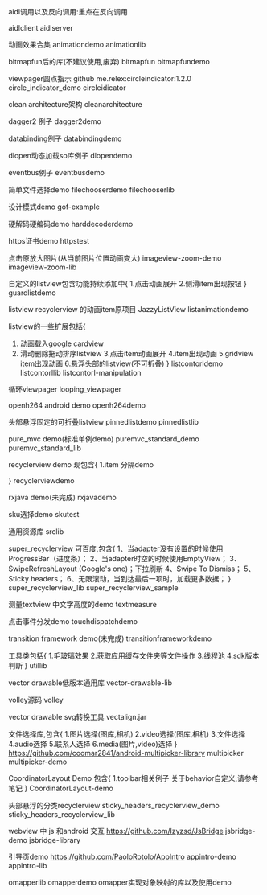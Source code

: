 aidl调用以及反向调用:重点在反向调用

aidlclient
aidlserver

动画效果合集
animationdemo
animationlib

bitmapfun后的库(不建议使用,废弃)
bitmapfun
bitmapfundemo

viewpager圆点指示 github  me.relex:circleindicator:1.2.0
circle_indicator_demo
circleidicator


clean architecture架构
cleanarchitecture

dagger2 例子
dagger2demo

databinding例子
databindingdemo

dlopen动态加载so库例子
dlopendemo

eventbus例子
eventbusdemo

简单文件选择demo
filechooserdemo
filechooserlib

设计模式demo
gof-example

硬解码硬编码demo
harddecoderdemo

https证书demo
httpstest

点击原放大图片(从当前图片位置动画变大)
imageview-zoom-demo
imageview-zoom-lib

自定义的listview包含功能持续添加中{
1.点击动画展开
2.侧滑item出现按钮
}
guardlistdemo

listview recyclerview 的动画item原项目  JazzyListView
listanimationdemo


listview的一些扩展包括{
1. 动画载入google cardview
2. 滑动删除拖动排序listview
3.点击item动画展开
4.item出现动画
5.gridview item出现动画
6.悬浮头部的listview(不可折叠)
}
listcontorldemo
listcontorllib
listcontorl-manipulation


循环viewpager
looping_viewpager

openh264 android demo
openh264demo


头部悬浮固定的可折叠listview
pinnedlistdemo
pinnedlistlib

pure_mvc demo(标准单例demo)
puremvc_standard_demo
puremvc_standard_lib

recyclerview demo 现包含{
1.item 分隔demo

}
recyclerviewdemo


rxjava demo(未完成)
rxjavademo

sku选择demo
skutest

通用资源库
srclib

super_recyclerview 可百度,包含{
1、当adapter没有设置的时候使用ProgressBar（进度条）；
2、当adapter时空的时候使用EmptyView；
3、SwipeRefreshLayout (Google's one)；下拉刷新
4、Swipe To Dismiss；
5、Sticky headers；
6、无限滚动，当到达最后一项时，加载更多数据；
}
super_recyclerview_lib
super_recyclerview_sample

测量textview 中文字高度的demo
textmeasure


点击事件分发demo
touchdispatchdemo

transition framework demo(未完成)
transitionframeworkdemo


工具类包括{
1.毛玻璃效果
2.获取应用缓存文件夹等文件操作
3.线程池
4.sdk版本判断
}
utillib

vector drawable低版本通用库
vector-drawable-lib

volley源码
volley

vector drawable svg转换工具
vectalign.jar


文件选择库,包含{
1.图片选择(图库,相机)
2.video选择(图库,相机)
3.文件选择
4.audio选择
5.联系人选择
6.media(图片,video)选择
}  https://github.com/coomar2841/android-multipicker-library
multipicker
multipicker-demo


CoordinatorLayout Demo 包含{
1.toolbar相关例子    关于behavior自定义,请参考笔记
}
CoordinatorLayout-demo

头部悬浮的分类recyclerview
sticky_headers_recyclerview_demo
sticky_headers_recyclerview_lib

webview 中 js 和android 交互  https://github.com/lzyzsd/JsBridge
jsbridge-demo
jsbridge-library

引导页demo https://github.com/PaoloRotolo/AppIntro
appintro-demo
appintro-lib


omapperlib omapperdemo
omapper实现对象映射的库以及使用demo

